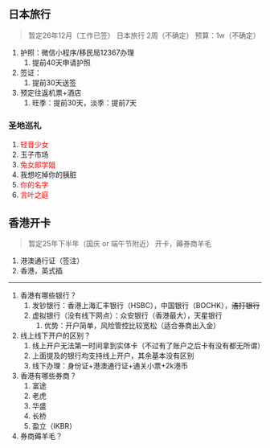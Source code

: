 ## 日本旅行
> 暂定26年12月（工作已签） 日本旅行 2周（不确定）
> 预算：1w（不确定）

1. 护照：微信小程序/移民局12367办理
	1. 提前40天申请护照
2. 签证：
	1. 提前30天送签
3. 预定往返机票+酒店
	1. 旺季：提前30天，淡季：提前7天



### 圣地巡礼

1. <font color="#ff0000">轻音少女</font>
2. 玉子市场
3. <font color="#ff0000">兔女郎学姐</font>
4. 我想吃掉你的胰脏
5. <font color="#ff0000">你的名字</font>
6. <font color="#ff0000">言叶之庭</font>


## 香港开卡
> 暂定25年下半年（国庆 or 端午节附近）
> 开卡，薅券商羊毛

1. 港澳通行证（签注）
2. 香港，英式插


---

1. 香港有哪些银行？
	1. 发钞银行：香港上海汇丰银行（HSBC），中国银行（BOCHK），~~渣打银行~~
	2. 虚拟银行（没有线下网点）：众安银行（香港最大），天星银行
		1. 优势：开户简单，风险管控比较宽松（适合券商出入金）
2. 线上线下开户的区别？
	1. 线上开户无法第一时间拿到实体卡（不过有了账户之后卡有没有都无所谓）
	2. 上面提及的银行均支持线上开户，其余基本没有区别
	3. 线下办理：身份证+港澳通行证+通关小票+2k港币
3. 香港有哪些券商？
	1. 富途
	2. 老虎
	3. 华盛
	4. 长桥
	5. 盈立（IKBR）
4. 券商薅羊毛？